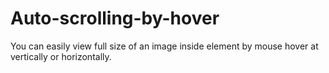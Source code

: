 # Auto-scrolling-by-hover
You can easily view full size of an image inside element by mouse hover at vertically or horizontally.

